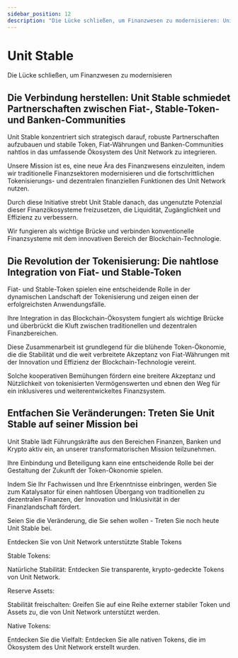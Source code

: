 ```yaml
---
sidebar_position: 12
description: "Die Lücke schließen, um Finanzwesen zu modernisieren: Unit Stable schmiedet Partnerschaften zwischen Fiat-, Stable-Token- und Banken-Communities"
---
```


# Unit Stable

Die Lücke schließen, um Finanzwesen zu modernisieren

## Die Verbindung herstellen: Unit Stable schmiedet Partnerschaften zwischen Fiat-, Stable-Token- und Banken-Communities

Unit Stable konzentriert sich strategisch darauf, robuste Partnerschaften aufzubauen und stabile Token, Fiat-Währungen und Banken-Communities nahtlos in das umfassende Ökosystem des Unit Network zu integrieren.

Unsere Mission ist es, eine neue Ära des Finanzwesens einzuleiten, indem wir traditionelle Finanzsektoren modernisieren und die fortschrittlichen Tokenisierungs- und dezentralen finanziellen Funktionen des Unit Network nutzen.

Durch diese Initiative strebt Unit Stable danach, das ungenutzte Potenzial dieser Finanzökosysteme freizusetzen, die Liquidität, Zugänglichkeit und Effizienz zu verbessern.

Wir fungieren als wichtige Brücke und verbinden konventionelle Finanzsysteme mit dem innovativen Bereich der Blockchain-Technologie.

## Die Revolution der Tokenisierung: Die nahtlose Integration von Fiat- und Stable-Token

Fiat- und Stable-Token spielen eine entscheidende Rolle in der dynamischen Landschaft der Tokenisierung und zeigen einen der erfolgreichsten Anwendungsfälle.

Ihre Integration in das Blockchain-Ökosystem fungiert als wichtige Brücke und überbrückt die Kluft zwischen traditionellen und dezentralen Finanzbereichen.

Diese Zusammenarbeit ist grundlegend für die blühende Token-Ökonomie, die die Stabilität und die weit verbreitete Akzeptanz von Fiat-Währungen mit der Innovation und Effizienz der Blockchain-Technologie vereint.

Solche kooperativen Bemühungen fördern eine breitere Akzeptanz und Nützlichkeit von tokenisierten Vermögenswerten und ebnen den Weg für ein inklusiveres und weiterentwickeltes Finanzsystem.

## Entfachen Sie Veränderungen: Treten Sie Unit Stable auf seiner Mission bei

Unit Stable lädt Führungskräfte aus den Bereichen Finanzen, Banken und Krypto aktiv ein, an unserer transformatorischen Mission teilzunehmen.

Ihre Einbindung und Beteiligung kann eine entscheidende Rolle bei der Gestaltung der Zukunft der Token-Ökonomie spielen.

Indem Sie Ihr Fachwissen und Ihre Erkenntnisse einbringen, werden Sie zum Katalysator für einen nahtlosen Übergang von traditionellen zu dezentralen Finanzen, der Innovation und Inklusivität in der Finanzlandschaft fördert.

Seien Sie die Veränderung, die Sie sehen wollen - Treten Sie noch heute Unit Stable bei.

Entdecken Sie von Unit Network unterstützte Stable Tokens

<div class="docs-grid-alt">
  <div class="docs-card-alt">
    <div class="docs-card-alt-header">
      <span>Stable Tokens:</span>
    </div>
    <div class="docs-card-alt-description">
      <p>
        Natürliche Stabilität: Entdecken Sie transparente, krypto-gedeckte Tokens von Unit Network.
      </p>
    </div>
  </div>
  <div class="docs-card-alt">
    <div class="docs-card-alt-header">
      <span>Reserve Assets:</span>
    </div>
    <div class="docs-card-alt-description">
      <p>
        Stabilität freischalten: Greifen Sie auf eine Reihe externer stabiler Token und Assets zu, die von Unit Network unterstützt werden.
      </p>
    </div>
  </div>
  <div class="docs-card-alt">
    <div class="docs-card-alt-header">
      <span>Native Tokens:</span>
    </div>
    <div class="docs-card-alt-description">
      <p>
        Entdecken Sie die Vielfalt: Entdecken Sie alle nativen Tokens, die im Ökosystem des Unit Network erstellt wurden.
      </p>
    </div>
  </div>
</div>
